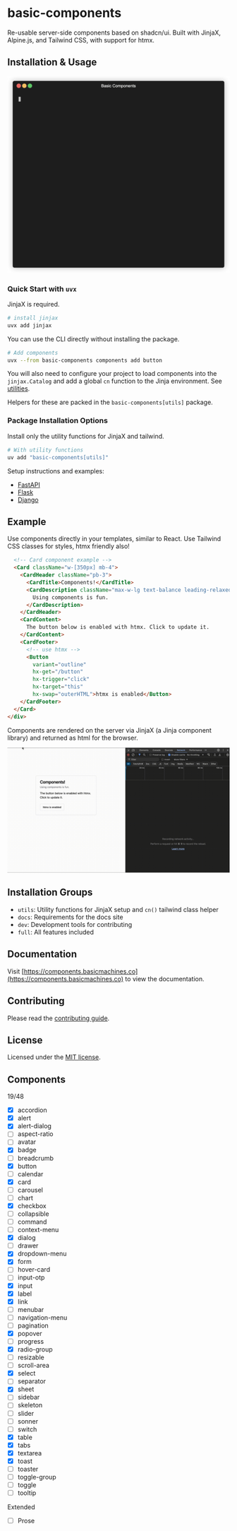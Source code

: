 # basic-components

Re-usable server-side components based on shadcn/ui.
Built with JinjaX, Alpine.js, and Tailwind CSS, with support for htmx.

## Installation & Usage

![demo](/docs/static/img/components-add-demo.gif)

### Quick Start with `uvx`

JinjaX is required.

```bash
# install jinjax
uvx add jinjax
````

You can use the CLI directly without installing the package.

```bash
# Add components
uvx --from basic-components components add button
```

You will also need to configure your project to load components into the `jinjax.Catalog` and add a global `cn` function
to the Jinja environment. See [utilities](https://components.basicmachines.co/docs/utilities).

Helpers for these are packed in the `basic-components[utils]` package. 

### Package Installation Options

Install only the utility functions for JinjaX and tailwind.

```bash
# With utility functions
uv add "basic-components[utils]"
```

Setup instructions and examples:
- [FastAPI](https://components.basicmachines.co/docs/fastapi)
- [Flask](https://components.basicmachines.co/docs/flask)
- [Django](https://components.basicmachines.co/docs/django)

## Example

Use components directly in your templates, similar to React. Use Tailwind CSS classes for styles, htmx friendly also!

```html
  <!-- Card component example -->
  <Card className="w-[350px] mb-4">
    <CardHeader className="pb-3">
      <CardTitle>Components!</CardTitle>
      <CardDescription className="max-w-lg text-balance leading-relaxed">
        Using components is fun.
      </CardDescription>
    </CardHeader>
    <CardContent>
      The button below is enabled with htmx. Click to update it.
    </CardContent>
    <CardFooter>
      <!-- use htmx -->
      <Button
        variant="outline"
        hx-get="/button"
        hx-trigger="click"
        hx-target="this"
        hx-swap="outerHTML">htmx is enabled</Button>
    </CardFooter>
  </Card>
</div>
```

Components are rendered on the server via JinjaX (a Jinja component library) and returned as html for the browser.

![demo](/docs/static/img/htmx-demo.gif)

## Installation Groups

- `utils`: Utility functions for JinjaX setup and `cn()` tailwind class helper
- `docs`: Requirements for the docs site
- `dev`: Development tools for contributing
- `full`: All features included

## Documentation

Visit [https://components.basicmachines.co](https://components.basicmachines.co) to view the documentation.

## Contributing

Please read the [contributing guide](https://components.basicmachines.co/docs/contribution).

## License

Licensed under the [MIT license](https://github.com/shadcn/ui/blob/main/LICENSE.md).

## Components

19/48

- [x] accordion
- [x] alert
- [x] alert-dialog 
- [ ] aspect-ratio
- [ ] avatar
- [x] badge
- [ ] breadcrumb
- [x] button
- [ ] calendar
- [x] card
- [ ] carousel
- [ ] chart
- [x] checkbox
- [ ] collapsible
- [ ] command
- [ ] context-menu
- [x] dialog 
- [ ] drawer
- [x] dropdown-menu
- [x] form
- [ ] hover-card
- [ ] input-otp
- [x] input
- [x] label
- [x] link
- [ ] menubar
- [ ] navigation-menu
- [ ] pagination
- [x] popover
- [ ] progress
- [x] radio-group
- [ ] resizable
- [ ] scroll-area
- [x] select
- [ ] separator
- [x] sheet
- [ ] sidebar
- [ ] skeleton
- [ ] slider
- [ ] sonner
- [ ] switch
- [x] table
- [x] tabs
- [x] textarea
- [x] toast
- [ ] toaster
- [ ] toggle-group
- [ ] toggle
- [ ] tooltip

Extended
- [ ] Prose 